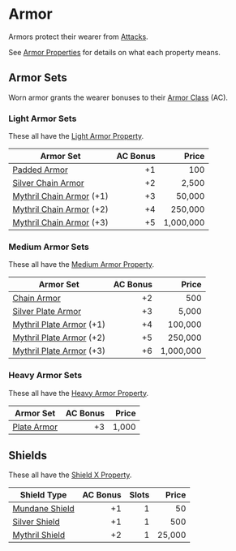 # Armor

Armors protect their wearer from [Attacks](../../Game%20Procedures/Combat/Attack.md).

See [Armor Properties](../Armor%20Properties/{Armor%20Properties}.md) for details on what each property means.

## Armor Sets

Worn armor grants the wearer bonuses to their [Armor Class](../../Player%20Characters/Derived%20Statistics/Armor%20Class.md) (AC).

### Light Armor Sets

These all have the [Light Armor Property](../Armor%20Properties/Light%20Armor%20Property.md).

| Armor Set                                                              | AC Bonus |     Price |
| ---------------------------------------------------------------------- | -------: | --------: |
| [Padded Armor](Mundane%20Armor/Padded%20Armor.md)                      |       +1 |       100 |
| [Silver Chain Armor](Silvered%20Armor/Silver%20Chain%20Armor.md)       |       +2 |     2,500 |
| [Mythril Chain Armor](Mythril%20Armor/Mythril%20Chain%20Armor.md) (+1) |       +3 |    50,000 |
| [Mythril Chain Armor](Mythril%20Armor/Mythril%20Chain%20Armor.md) (+2) |       +4 |   250,000 |
| [Mythril Chain Armor](Mythril%20Armor/Mythril%20Chain%20Armor.md) (+3) |       +5 | 1,000,000 |

### Medium Armor Sets

These all have the [Medium Armor Property](../Armor%20Properties/Medium%20Armor%20Property.md).

| Armor Set                                                              | AC Bonus |     Price |
| ---------------------------------------------------------------------- | -------: | --------: |
| [Chain Armor](Mundane%20Armor/Chain%20Armor.md)                        |       +2 |       500 |
| [Silver Plate Armor](Silvered%20Armor/Silver%20Plate%20Armor.md)       |       +3 |     5,000 |
| [Mythril Plate Armor](Mythril%20Armor/Mythril%20Plate%20Armor.md) (+1) |       +4 |   100,000 |
| [Mythril Plate Armor](Mythril%20Armor/Mythril%20Plate%20Armor.md) (+2) |       +5 |   250,000 |
| [Mythril Plate Armor](Mythril%20Armor/Mythril%20Plate%20Armor.md) (+3) |       +6 | 1,000,000 |

### Heavy Armor Sets

These all have the [Heavy Armor Property](../Armor%20Properties/Heavy%20Armor%20Property.md).

| Armor Set                                       | AC Bonus | Price |
| ----------------------------------------------- | -------: | ----: |
| [Plate Armor](Mundane%20Armor/Plate%20Armor.md) |       +3 | 1,000 |

## Shields

These all have the [Shield X Property](../Armor%20Properties/Shield%20X%20Property.md).

| Shield Type                                           | AC Bonus | Slots |  Price |
| ----------------------------------------------------- | -------: | ----: | -----: |
| [Mundane Shield](Mundane%20Armor/Mundane%20Shield.md) |       +1 |     1 |     50 |
| [Silver Shield](Silvered%20Armor/Silver%20Shield.md)  |       +1 |     1 |    500 |
| [Mythril Shield](Mythril%20Armor/Mythril%20Shield.md) |       +2 |     1 | 25,000 |
